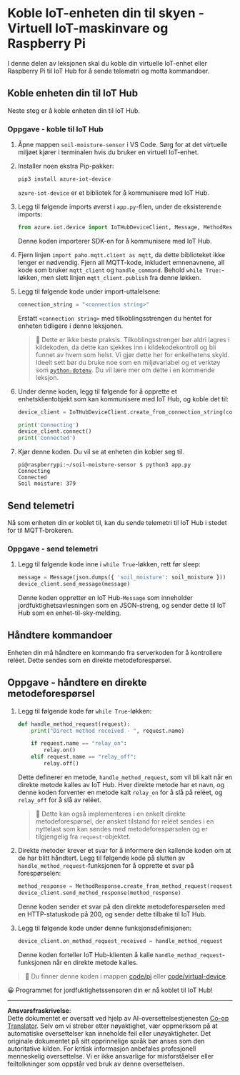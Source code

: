 <!--
CO_OP_TRANSLATOR_METADATA:
{
  "original_hash": "3ac42e284a7222c0e83d2d43231a364f",
  "translation_date": "2025-08-27T22:44:09+00:00",
  "source_file": "2-farm/lessons/4-migrate-your-plant-to-the-cloud/single-board-computer-connect-hub.md",
  "language_code": "no"
}
-->
# Koble IoT-enheten din til skyen - Virtuell IoT-maskinvare og Raspberry Pi

I denne delen av leksjonen skal du koble din virtuelle IoT-enhet eller Raspberry Pi til IoT Hub for å sende telemetri og motta kommandoer.

## Koble enheten din til IoT Hub

Neste steg er å koble enheten din til IoT Hub.

### Oppgave - koble til IoT Hub

1. Åpne mappen `soil-moisture-sensor` i VS Code. Sørg for at det virtuelle miljøet kjører i terminalen hvis du bruker en virtuell IoT-enhet.

1. Installer noen ekstra Pip-pakker:

    ```sh
    pip3 install azure-iot-device
    ```

    `azure-iot-device` er et bibliotek for å kommunisere med IoT Hub.

1. Legg til følgende imports øverst i `app.py`-filen, under de eksisterende imports:

    ```python
    from azure.iot.device import IoTHubDeviceClient, Message, MethodResponse
    ```

    Denne koden importerer SDK-en for å kommunisere med IoT Hub.

1. Fjern linjen `import paho.mqtt.client as mqtt`, da dette biblioteket ikke lenger er nødvendig. Fjern all MQTT-kode, inkludert emnenavnene, all kode som bruker `mqtt_client` og `handle_command`. Behold `while True:`-løkken, men slett linjen `mqtt_client.publish` fra denne løkken.

1. Legg til følgende kode under import-uttalelsene:

    ```python
    connection_string = "<connection string>"
    ```

    Erstatt `<connection string>` med tilkoblingsstrengen du hentet for enheten tidligere i denne leksjonen.

    > 💁 Dette er ikke beste praksis. Tilkoblingsstrenger bør aldri lagres i kildekoden, da dette kan sjekkes inn i kildekodekontroll og bli funnet av hvem som helst. Vi gjør dette her for enkelhetens skyld. Ideelt sett bør du bruke noe som en miljøvariabel og et verktøy som [`python-dotenv`](https://pypi.org/project/python-dotenv/). Du vil lære mer om dette i en kommende leksjon.

1. Under denne koden, legg til følgende for å opprette et enhetsklientobjekt som kan kommunisere med IoT Hub, og koble det til:

    ```python
    device_client = IoTHubDeviceClient.create_from_connection_string(connection_string)

    print('Connecting')
    device_client.connect()
    print('Connected')
    ```

1. Kjør denne koden. Du vil se at enheten din kobler seg til.

    ```output
    pi@raspberrypi:~/soil-moisture-sensor $ python3 app.py 
    Connecting
    Connected
    Soil moisture: 379
    ```

## Send telemetri

Nå som enheten din er koblet til, kan du sende telemetri til IoT Hub i stedet for til MQTT-brokeren.

### Oppgave - send telemetri

1. Legg til følgende kode inne i `while True`-løkken, rett før sleep:

    ```python
    message = Message(json.dumps({ 'soil_moisture': soil_moisture }))
    device_client.send_message(message)
    ```

    Denne koden oppretter en IoT Hub-`Message` som inneholder jordfuktighetsavlesningen som en JSON-streng, og sender dette til IoT Hub som en enhet-til-sky-melding.

## Håndtere kommandoer

Enheten din må håndtere en kommando fra serverkoden for å kontrollere reléet. Dette sendes som en direkte metodeforespørsel.

## Oppgave - håndtere en direkte metodeforespørsel

1. Legg til følgende kode før `while True`-løkken:

    ```python
    def handle_method_request(request):
        print("Direct method received - ", request.name)
    
        if request.name == "relay_on":
            relay.on()
        elif request.name == "relay_off":
            relay.off()    
    ```

    Dette definerer en metode, `handle_method_request`, som vil bli kalt når en direkte metode kalles av IoT Hub. Hver direkte metode har et navn, og denne koden forventer en metode kalt `relay_on` for å slå på reléet, og `relay_off` for å slå av reléet.

    > 💁 Dette kan også implementeres i en enkelt direkte metodeforespørsel, der ønsket tilstand for reléet sendes i en nyttelast som kan sendes med metodeforespørselen og er tilgjengelig fra `request`-objektet.

1. Direkte metoder krever et svar for å informere den kallende koden om at de har blitt håndtert. Legg til følgende kode på slutten av `handle_method_request`-funksjonen for å opprette et svar på forespørselen:

    ```python
    method_response = MethodResponse.create_from_method_request(request, 200)
    device_client.send_method_response(method_response)
    ```

    Denne koden sender et svar på den direkte metodeforespørselen med en HTTP-statuskode på 200, og sender dette tilbake til IoT Hub.

1. Legg til følgende kode under denne funksjonsdefinisjonen:

    ```python
    device_client.on_method_request_received = handle_method_request
    ```

    Denne koden forteller IoT Hub-klienten å kalle `handle_method_request`-funksjonen når en direkte metode kalles.

> 💁 Du finner denne koden i mappen [code/pi](../../../../../2-farm/lessons/4-migrate-your-plant-to-the-cloud/code/pi) eller [code/virtual-device](../../../../../2-farm/lessons/4-migrate-your-plant-to-the-cloud/code/virtual-device).

😀 Programmet for jordfuktighetssensoren din er nå koblet til IoT Hub!

---

**Ansvarsfraskrivelse**:  
Dette dokumentet er oversatt ved hjelp av AI-oversettelsestjenesten [Co-op Translator](https://github.com/Azure/co-op-translator). Selv om vi streber etter nøyaktighet, vær oppmerksom på at automatiske oversettelser kan inneholde feil eller unøyaktigheter. Det originale dokumentet på sitt opprinnelige språk bør anses som den autoritative kilden. For kritisk informasjon anbefales profesjonell menneskelig oversettelse. Vi er ikke ansvarlige for misforståelser eller feiltolkninger som oppstår ved bruk av denne oversettelsen.